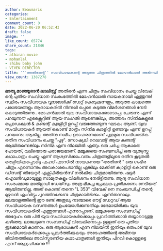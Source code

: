 ```yaml
---
author: Beaumaris
categories:
- Entertainment
comment_count: 0
date: 2022-06-20 06:52:43
draft: false
image: ''
like_count: 65774
share_count: 21846
tags:
- athiran movie
- mohanlal
- shibu baby john
- VIVEK DIRECTOR
title: '''അതിരന്റെ'' സംവിധായകന്റെ അടുത്ത ചിത്രത്തിൽ മോഹൻലാൽ അഭിനയിക്കുമ്പോൾ ...'
view_count: 1387278
---
```


**മാത്യു മാഞ്ഞൂരാൻ ലാലിസ്റ്റ്** അതിരൻ എന്ന ചിത്രം സംവിധാനം ചെയ്ത വിവേക് ന്റെ പുതിയ സംവിധാന സംരംഭത്തിൽ മോഹൻലാൽ നായകനായി എത്തുന്നു! സ്ഥിരം സംവിധായക വൃന്ദങ്ങൾക്ക് ഡേറ്റ് കൊടുക്കുന്നതും, അടുത്ത കാലത്തെ പരാജയങ്ങളും ആരാധകരിൽ നിന്നുൾ പ്പെടെ കടുത്ത വിമർശനങ്ങൾ നേടി കൊടുത്തിരുന്നു.. മോഹൻലാൽ യുവ സംവിധായകരോടൊപ്പം ചേരുന്നു എന്ന് പറയുന്നത് എക്സൈറ്റിങ് ആയ സംഗതി ആണെങ്കിലും, അത്തരം സിനിമകളുടെ പ്രൊഡക്ഷൻ & കണ്ടന്റ് ക്വാളിറ്റി ഉറപ്പ് വരുത്തേണ്ടുന്ന ഘടകം ആണ്. യുവ സംവിധായകർ ആയത് കൊണ്ട് മാത്രം സിനിമ ക്വാളിറ്റി ഉണ്ടാവും എന്ന് ഉറപ്പ് പറയാനും ആകില്ല. അതിനു സമീപ ഉദാഹരണമാണ് പുതുമുഖ സംവിധായിക രതീന സംവിധാനം ചെയ്ത "പുഴു". സോഷ്യലി റെലവന്റ് ആയ കണ്ടന്റ് ആയിരുന്നെങ്കിലും സിനിമ എന്ന നിലയിൽ എങ്ങും ഒരു ചർച്ച ആകാതെ പോയത്, വലിയൊരു പരാജയമാണ്. മമ്മൂക്കയെ സംബന്ധിച്ച് ഒരു വ്യത്യസ്ത കഥാപാത്രം ചെയ്തു എന്ന് ആശ്വസിക്കാം.വരും ചിത്രങ്ങളിലൂടെ രതീന കൂടുതൽ തെളിയിക്കപ്പെടട്ടെ ഫഹദ് ഫാസിൽ നായകനായ "അതിരൻ " ഒരു ഗംഭീര ചിത്രം എന്നൊന്നും അവകാശപെടാനില്ല എങ്കിലും മേക്കിങ് ക്വാളിറ്റി കൊണ്ട് ഒരു ഡീസന്റ് തിയേറ്റർ എക്സ്പീരിയൻസ് നൽകിയ ചിത്രമായിരുന്നു. ഷട്ടർ ഐലൻഡുമായുള്ള സാമ്യതകളും വിമർശനം നേരിട്ടിരുന്നു. ആദ്യ സംവിധാന സംരംഭമായ മാൽഗുഡി ഡേയ്‌സും അത്ര മികച്ച പ്രേക്ഷക പ്രതികരണം നേടിയത് ആയിരുന്നില്ല. അത് കൊണ്ട് തന്നെ "L 353" വിവേക് നെ സംബന്ധിച്ച് തന്റെ മുഴുവൻ എഫർട്ടും പുറത്തിറക്കേണ്ട ചിത്രമായിരിക്കും. എന്നിരുന്നാലും മലയാളത്തിന്റെ ഈ രണ്ട് അതുല്യ നടന്മാരെ ഔട്ട് ഡേറ്റഡ് ആയ സംവിധായക വസന്തങ്ങൾ ഉപയോഗിക്കുന്നതിലും ഭേദമായിരിക്കും യുവ സംവിധായകരിൽ എത്തുമ്പോൾ എന്നുറപ്പാണ്. മമ്മൂക്കയെ സംബന്ധിച്ച് അദ്ദേഹം ഒരു പിടി യുവ സംവിധായകർക്കൊപ്പം പ്രവർത്തിക്കാൻ തയ്യാറെടുത്തു കഴിഞ്ഞു. ലാലേട്ടനെ സംബന്ധിച്ച് വിവേകിനൊപ്പം ഉള്ളത് ഒരു പുതിയ തുടക്കമായി കാണാം. ഒരു ആരാധകൻ എന്ന നിലയിൽ ഇനിയും ഒരുപാട് യുവ സംവിധായകർക്കൊപ്പം പ്രവർത്തിക്കുകയും അദേഹത്തിന്റെ അഭിനയ ജീവിതത്തിലെ അവിസ്മരണീയ കഥാപാത്രങ്ങൾ ഇനിയും പിറവി കൊള്ളട്ടെ എന്ന് ആഗ്രഹിക്കുന്നു !!!